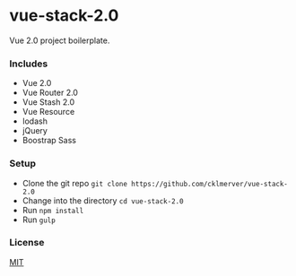 # vue-stack-2.0
Vue 2.0 project boilerplate.

### Includes
* Vue 2.0
* Vue Router 2.0
* Vue Stash 2.0
* Vue Resource
* lodash
* jQuery
* Boostrap Sass

### Setup
* Clone the git repo `git clone https://github.com/cklmerver/vue-stack-2.0`
* Change into the directory `cd vue-stack-2.0`
* Run `npm install`
* Run `gulp`

### License
[MIT](http://opensource.org/licenses/MIT)